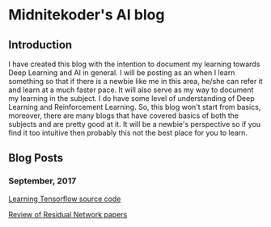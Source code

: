 # Midnitekoder's AI blog
## Introduction
I have created this blog with the intention to document my learning towards Deep Learning and AI in general. I will be posting as an when I learn something so that if there is a newbie like me in this area, he/she can refer it and learn at a much faster pace. It will also serve as my way to document my learning in the subject. I do have some level of understanding of Deep Learning and Reinforcement Learning. So, this blog won't start from basics, moreover, there are many blogs that have covered basics of both the subjects and are pretty good at it. It will be a newbie's perspective so if you find it too intuitive then probably this not the best place for you to learn.

## Blog Posts
### September, 2017
[Learning Tensorflow source code](2017/09/learningTensorflow)

[Review of Residual Network papers](2017/09/residualNetworkReview)